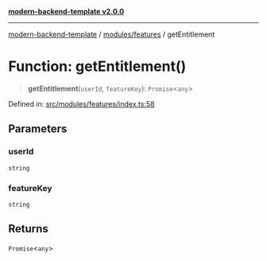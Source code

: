 [**modern-backend-template v2.0.0**](../../../README.md)

***

[modern-backend-template](../../../modules.md) / [modules/features](../README.md) / getEntitlement

# Function: getEntitlement()

> **getEntitlement**(`userId`, `featureKey`): `Promise`\<`any`\>

Defined in: [src/modules/features/index.ts:58](https://github.com/maemreyo/saas-4cus-nodejs/blob/2a5b3f3aa11335dfa561e80e1feabb8e6084261e/src/modules/features/index.ts#L58)

## Parameters

### userId

`string`

### featureKey

`string`

## Returns

`Promise`\<`any`\>
